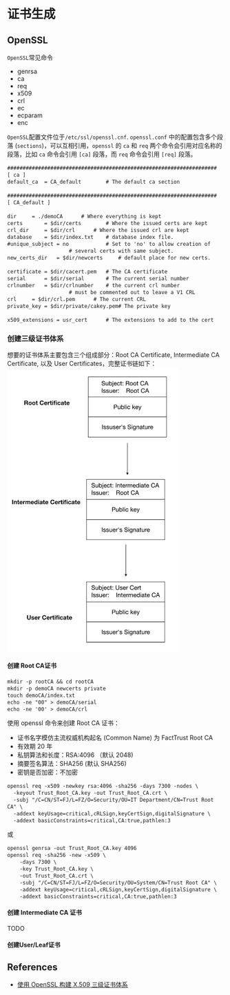 # 证书生成

## OpenSSL  

`OpenSSL`常见命令

- genrsa
- ca
- req
- x509
- crl
- ec
- ecparam
- enc

`OpenSSL`配置文件位于`/etc/ssl/openssl.cnf`.
`openssl.conf` 中的配置包含多个段落 (`sections`)，可以互相引用，`openssl` 的 `ca` 和 `req` 两个命令会引用对应名称的段落，比如 `ca` 命令会引用 `[ca]` 段落，而 `req` 命令会引用 `[req]` 段落。  

```text
####################################################################
[ ca ]
default_ca	= CA_default		# The default ca section

####################################################################
[ CA_default ]

dir		= ./demoCA		# Where everything is kept
certs		= $dir/certs		# Where the issued certs are kept
crl_dir		= $dir/crl		# Where the issued crl are kept
database	= $dir/index.txt	# database index file.
#unique_subject	= no			# Set to 'no' to allow creation of
					# several certs with same subject.
new_certs_dir	= $dir/newcerts		# default place for new certs.

certificate	= $dir/cacert.pem 	# The CA certificate
serial		= $dir/serial 		# The current serial number
crlnumber	= $dir/crlnumber	# the current crl number
					# must be commented out to leave a V1 CRL
crl		= $dir/crl.pem 		# The current CRL
private_key	= $dir/private/cakey.pem# The private key

x509_extensions	= usr_cert		# The extensions to add to the cert
```

### 创建三级证书体系  

想要的证书体系主要包含三个组成部分：Root CA Certificate, Intermediate CA Certificate, 以及 User Certificates，完整证书链如下：
![三级证书体系](640.png)

#### 创建 Root CA证书

```shell
mkdir -p rootCA && cd rootCA
mkdir -p demoCA newcerts private
touch demoCA/index.txt
echo -ne "00" > demoCA/serial
echo -ne '00' > demoCA/crl
```

使用 openssl 命令来创建 Root CA 证书：

- 证书名字模仿主流权威机构起名 (Common Name) 为 FactTrust Root CA
- 有效期 20 年
- 私钥算法和长度：RSA:4096 （默认 2048)
- 摘要签名算法：SHA256 (默认 SHA256)
- 密钥是否加密：不加密

```shell
openssl req -x509 -newkey rsa:4096 -sha256 -days 7300 -nodes \
  -keyout Trust_Root_CA.key -out Trust_Root_CA.crt \
  -subj "/C=CN/ST=FJ/L=FZ/O=Security/OU=IT Department/CN=Trust Root CA" \
  -addext keyUsage=critical,cRLSign,keyCertSign,digitalSignature \
  -addext basicConstraints=critical,CA:true,pathlen:3
```

或

```shell
openssl genrsa -out Trust_Root_CA.key 4096 
openssl req -sha256 -new -x509 \
    -days 7300 \
    -key Trust_Root_CA.key \
    -out Trust_Root_CA.crt \
    -subj "/C=CN/ST=FJ/L=FZ/O=Security/OU=System/CN=Trust Root CA" \
    -addext keyUsage=critical,cRLSign,keyCertSign,digitalSignature \
    -addext basicConstraints=critical,CA:true,pathlen:3
```

#### 创建 Intermediate CA 证书

TODO

#### 创建User/Leaf证书









## References

- [使用 OpenSSL 构建 X.509 三级证书体系](https://mp.weixin.qq.com/s?__biz=MzI1NjExNDEzMQ==&mid=2247484926&idx=1&sn=9c60d0e6994b5edfaa9b8a20ea51db4e&chksm=ea2ae942dd5d6054d5ac55e27d488f869dc5066b13b301dea1be7432cdcd08a28d7ba4d2bee7&scene=178&cur_album_id=2331755767839866880#rd)